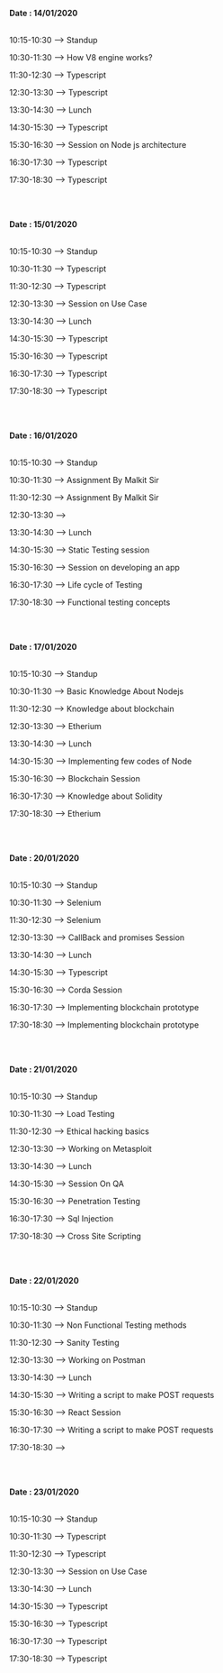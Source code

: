 <b>Date  : 14/01/2020 </b>
<br>
<br>

<p>10:15-10:30 -->    Standup 

10:30-11:30 -->  How V8 engine works?

11:30-12:30 -->   Typescript

12:30-13:30 -->  Typescript

13:30-14:30 -->  Lunch

14:30-15:30 -->  Typescript

15:30-16:30 --> Session on Node js architecture

16:30-17:30 -->  Typescript

17:30-18:30 -->  Typescript </p>

<br>
<br>

<b>Date  : 15/01/2020 </b>
<br>
<br>

<p>10:15-10:30 -->    Standup 

10:30-11:30 --> Typescript

11:30-12:30 -->   Typescript

12:30-13:30 -->  Session on Use Case

13:30-14:30 -->  Lunch

14:30-15:30 -->  Typescript

15:30-16:30 --> Typescript

16:30-17:30 -->  Typescript

17:30-18:30 -->  Typescript </p>

<br>
<br>


<b>Date  : 16/01/2020 </b>
<br>
<br>

<p>10:15-10:30 -->    Standup 

10:30-11:30 --> Assignment By Malkit Sir

11:30-12:30 -->   Assignment By Malkit Sir

12:30-13:30 -->  

13:30-14:30 -->  Lunch

14:30-15:30 -->  Static Testing session

15:30-16:30 --> Session on developing an app 

16:30-17:30 -->  Life cycle of Testing

17:30-18:30 -->  Functional testing concepts </p>

<br>
<br>

<b>Date  : 17/01/2020 </b>
<br>
<br>

<p>10:15-10:30 -->    Standup 

10:30-11:30 --> Basic Knowledge About Nodejs

11:30-12:30 -->   Knowledge about blockchain

12:30-13:30 -->  Etherium

13:30-14:30 -->  Lunch

14:30-15:30 -->  Implementing few codes of Node

15:30-16:30 --> Blockchain Session

16:30-17:30 -->  Knowledge about Solidity

17:30-18:30 -->  Etherium </p>

<br>
<br>

<b>Date  : 20/01/2020 </b>
<br>
<br>

<p>10:15-10:30 -->    Standup 

10:30-11:30 --> Selenium

11:30-12:30 -->   Selenium

12:30-13:30 -->  CallBack and promises Session

13:30-14:30 -->  Lunch

14:30-15:30 -->  Typescript

15:30-16:30 --> Corda Session

16:30-17:30 -->  Implementing blockchain prototype

17:30-18:30 -->  Implementing blockchain prototype </p>

<br>
<br>

<b>Date  : 21/01/2020 </b>
<br>
<br>

<p>10:15-10:30 -->    Standup 

10:30-11:30 --> Load Testing

11:30-12:30 -->   Ethical hacking basics

12:30-13:30 -->  Working on Metasploit

13:30-14:30 -->  Lunch

14:30-15:30 -->  Session On QA

15:30-16:30 --> Penetration Testing

16:30-17:30 -->  Sql Injection

17:30-18:30 -->  Cross Site Scripting </p>

<br>
<br>

<b>Date  : 22/01/2020 </b>
<br>
<br>

<p>10:15-10:30 -->    Standup 

10:30-11:30 --> Non Functional Testing methods

11:30-12:30 -->   Sanity Testing 

12:30-13:30 -->  Working on Postman

13:30-14:30 -->  Lunch

14:30-15:30 -->  Writing a script to make POST requests

15:30-16:30 --> React Session

16:30-17:30 -->  Writing a script to make POST requests

17:30-18:30 -->   </p>

<br>
<br>

<b>Date  : 23/01/2020 </b>
<br>
<br>

<p>10:15-10:30 -->    Standup 

10:30-11:30 --> Typescript

11:30-12:30 -->   Typescript

12:30-13:30 -->  Session on Use Case

13:30-14:30 -->  Lunch

14:30-15:30 -->  Typescript

15:30-16:30 --> Typescript

16:30-17:30 -->  Typescript

17:30-18:30 -->  Typescript </p>

<br>
<br>


